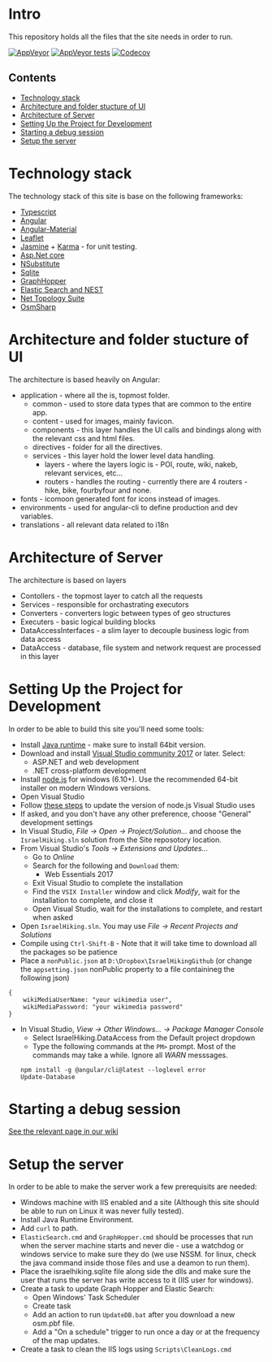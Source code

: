 # Intro
This repository holds all the files that the site needs in order to run.

[![AppVeyor](https://img.shields.io/appveyor/ci/IsraelHikingHost/site/master.svg)](https://ci.appveyor.com/project/IsraelHikingHost/site)
[![AppVeyor tests](https://img.shields.io/appveyor/tests/IsraelHikingHost/site/master.svg)](https://ci.appveyor.com/project/IsraelHikingHost/site/build/tests)
[![Codecov](https://img.shields.io/codecov/c/github/israelhikingmap/site/master.svg)](https://codecov.io/gh/IsraelHikingMap/Site/list/master/)

## Contents
* [Technology stack](#technology-stack)
* [Architecture and folder stucture of UI](#architecture-and-folder-stucture-of-ui)
* [Architecture of Server](#architecture-of-server)
* [Setting Up the Project for Development](#setting-up-the-project-for-development)
* [Starting a debug session](#starting-a-debug-session)
* [Setup the server](#setup-the-server)

# Technology stack
The technology stack of this site is base on the following frameworks:
* [Typescript](http://www.typescriptlang.org/)
* [Angular](https://angular.io/)
* [Angular-Material](https://material.angular.io/)
* [Leaflet](http://leafletjs.com/)
* [Jasmine](http://jasmine.github.io/) + [Karma](https://karma-runner.github.io/) - for unit testing.
* [Asp.Net core](https://docs.microsoft.com/en-us/aspnet/core/)
* [NSubstitute](http://nsubstitute.github.io/)
* [Sqlite](https://www.sqlite.org/)
* [GraphHopper](https://graphhopper.com/)
* [Elastic Search and NEST](https://www.elastic.co/)
* [Net Topology Suite](https://github.com/NetTopologySuite/NetTopologySuite)
* [OsmSharp](http://www.osmsharp.com/)

# Architecture and folder stucture of UI
The architecture is based heavily on Angular:
* application - where all the is, topmost folder.
  * common - used to store data types that are common to the entire app.
  * content - used for images, mainly favicon.
  * components - this layer handles the UI calls and bindings along with the relevant css and html files.
  * directives - folder for all the directives.
  * services - this layer hold the lower level data handling.
    * layers - where the layers logic is - POI, route, wiki, nakeb, relevant services, etc...
    * routers - handles the routing - currently there are 4 routers - hike, bike, fourbyfour and none.
* fonts - icomoon generated font for icons instead of images.
* environments - used for angular-cli to define production and dev variables.
* translations - all relevant data related to i18n
 
# Architecture of Server
The architecture is based on layers
* Contollers - the topmost layer to catch all the requests
* Services - responsible for orchastrating executors
* Converters - converters logic between types of geo structures
* Executers - basic logical building blocks
* DataAccessInterfaces - a slim layer to decouple business logic from data access
* DataAccess - database, file system and network request are processed in this layer

# Setting Up the Project for Development
In order to be able to build this site you'll need some tools:
* Install [Java runtime](https://java.com/en/download/) - make sure to install 64bit version.
* Download and install [Visual Studio community 2017](https://www.visualstudio.com/downloads) or later. Select:
  * ASP.NET and web development
  * .NET cross-platform development
* Install [node.js](https://nodejs.org/en/) for windows (6.10+). Use the recommended 64-bit installer on modern Windows versions.
* Open Visual Studio
* Follow [these steps](http://stackoverflow.com/questions/43849585/update-node-version-in-visual-studio-2017) to update the version of node.js Visual Studio uses
* If asked, and you don't have any other preference, choose "General" development settings
* In Visual Studio, _File &rarr; Open &rarr; Project/Solution..._ and choose the `IsraelHiking.sln` solution from the Site reposotory location.
* From Visual Studio's _Tools &rarr; Extensions and Updates..._ 
  * Go to _Online_
  * Search for the following and `Download` them: 
    * Web Essentials 2017
  * Exit Visual Studio to complete the installation
  * Find the `VSIX Installer` window and click _Modify_, wait for the installation to complete, and close it
  * Open Visual Studio, wait for the installations to complete, and restart when asked
* Open `IsraelHiking.sln`. You may use _File &rarr; Recent Projects and Solutions_
* Compile using `Ctrl-Shift-B` - Note that it will take time to download all the packages so be patience
* Place a `nonPublic.json` at `D:\Dropbox\IsraelHikingGithub` (or change the `appsetting.json` nonPublic property to a file containineg the following json)
```
{
	wikiMediaUserName: "your wikimedia user",
	wikiMediaPassword: "your wikimedia password"
}
```
* In Visual Studio, _View &rarr; Other Windows... &rarr; Package Manager Console_
  * Select IsraelHiking.DataAccess from the Default project dropdown
  * Type the following commands at the `PM>` prompt. Most of the commands may take a while. Ignore all _WARN_ messsages.
  ```
  npm install -g @angular/cli@latest --loglevel error
  Update-Database
  ```
# Starting a debug session
[See the relevant page in our wiki](https://github.com/IsraelHikingMap/Site/wiki/Debug-Environment-Setup)

# Setup the server
In order to be able to make the server work a few prerequisits are needed:
* Windows machine with IIS enabled and a site (Although this site should be able to run on Linux it was never fully tested).
* Install Java Runtime Environment.
* Add `curl` to path.
* `ElasticSearch.cmd` and `GraphHopper.cmd` should be processes that run when the server machine starts and never die - use a watchdog or windows service to make sure they do (we use NSSM. for linux, check the java command inside those files and use a deamon to run them).
* Place the israelhiking.sqlite file along side the dlls and make sure the user that runs the server has write access to it (IIS user for windows).
* Create a task to update Graph Hopper and Elastic Search:
  * Open Windows' Task Scheduler
  * Create task
  * Add an action to run `UpdateDB.bat` after you download a new osm.pbf file.
  * Add a "On a schedule" trigger to run once a day or at the frequency of the map updates.
* Create a task to clean the IIS logs using `Scripts\CleanLogs.cmd`
